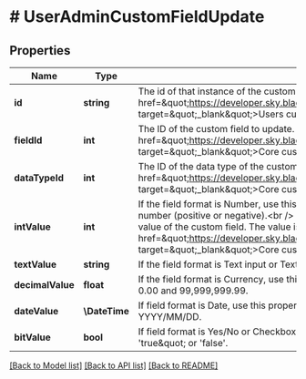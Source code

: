 # # UserAdminCustomFieldUpdate

## Properties

Name | Type | Description | Notes
------------ | ------------- | ------------- | -------------
**id** | **string** | The id of that instance of the custom field for the specified user. This value is returned from &lt;a href&#x3D;\&quot;https://developer.sky.blackbaud.com/docs/services/school/operations/V1UsersCustomfieldsGet\&quot; target&#x3D;\&quot;_blank\&quot;&gt;Users custom fields by user&lt;/a&gt;. | [optional]
**fieldId** | **int** | The ID of the custom field to update. This value is returned from &lt;a href&#x3D;\&quot;https://developer.sky.blackbaud.com/docs/services/school/operations/V1CustomfieldsGet\&quot; target&#x3D;\&quot;_blank\&quot;&gt;Core custom fields&lt;/a&gt;. | [optional]
**dataTypeId** | **int** | The ID of the data type of the custom field. This value is returned from &lt;a href&#x3D;\&quot;https://developer.sky.blackbaud.com/docs/services/school/operations/V1CustomfieldsGet\&quot; target&#x3D;\&quot;_blank\&quot;&gt;Core custom fields&lt;/a&gt;. | [optional]
**intValue** | **int** | If the field format is Number, use this property for the value of the custom field. Values must be a whole number (positive or negative).&lt;br /&gt;  If the field format is Dropdown or Checkbox List, use this property for the value of the custom field. The value is the table value ID returned from &lt;a href&#x3D;\&quot;https://developer.sky.blackbaud.com/docs/services/school/operations/V1CustomfieldsGet\&quot; target&#x3D;\&quot;_blank\&quot;&gt;Core custom fields&lt;/a&gt;. | [optional]
**textValue** | **string** | If the field format is Text input or Text paragraph, use this property for the value of the custom field. | [optional]
**decimalValue** | **float** | If the field format is Currency, use this property for the value of the custom field. Values must be between 0.00 and 99,999,999.99. | [optional]
**dateValue** | **\DateTime** | If field format is Date, use this property for the value of the custom field. Values must be formatted YYYY/MM/DD. | [optional]
**bitValue** | **bool** | If field format is Yes/No or Checkbox, use this property for the value of the custom field. Values must be &#39;true\&quot; or &#39;false&#39;. | [optional]

[[Back to Model list]](../../README.md#models) [[Back to API list]](../../README.md#endpoints) [[Back to README]](../../README.md)

